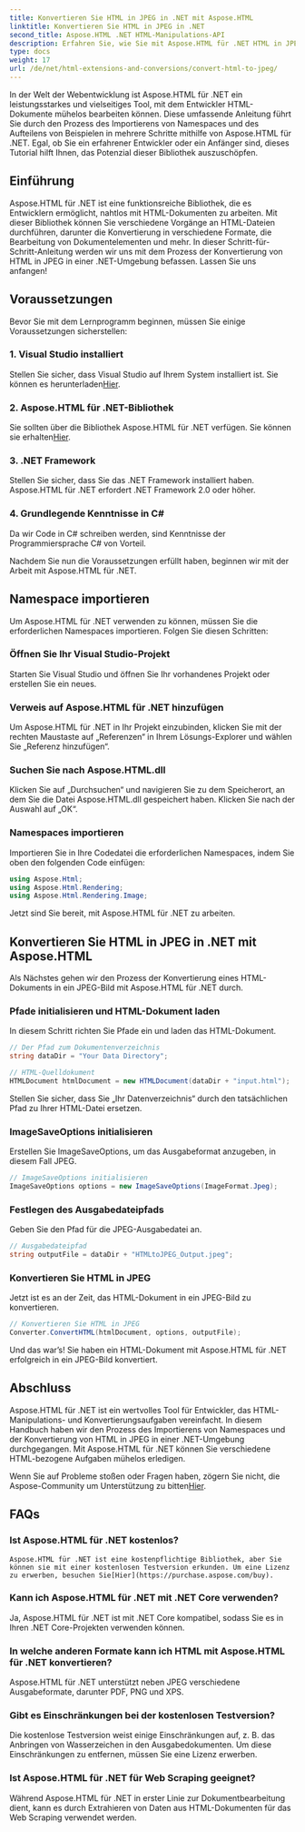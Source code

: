 ```yaml
---
title: Konvertieren Sie HTML in JPEG in .NET mit Aspose.HTML
linktitle: Konvertieren Sie HTML in JPEG in .NET
second_title: Aspose.HTML .NET HTML-Manipulations-API
description: Erfahren Sie, wie Sie mit Aspose.HTML für .NET HTML in JPEG in .NET konvertieren. Eine Schritt-für-Schritt-Anleitung zur Nutzung der Leistungsfähigkeit von Aspose.HTML für .NET.
type: docs
weight: 17
url: /de/net/html-extensions-and-conversions/convert-html-to-jpeg/
---
```


In der Welt der Webentwicklung ist Aspose.HTML für .NET ein leistungsstarkes und vielseitiges Tool, mit dem Entwickler HTML-Dokumente mühelos bearbeiten können. Diese umfassende Anleitung führt Sie durch den Prozess des Importierens von Namespaces und des Aufteilens von Beispielen in mehrere Schritte mithilfe von Aspose.HTML für .NET. Egal, ob Sie ein erfahrener Entwickler oder ein Anfänger sind, dieses Tutorial hilft Ihnen, das Potenzial dieser Bibliothek auszuschöpfen.

## Einführung

Aspose.HTML für .NET ist eine funktionsreiche Bibliothek, die es Entwicklern ermöglicht, nahtlos mit HTML-Dokumenten zu arbeiten. Mit dieser Bibliothek können Sie verschiedene Vorgänge an HTML-Dateien durchführen, darunter die Konvertierung in verschiedene Formate, die Bearbeitung von Dokumentelementen und mehr. In dieser Schritt-für-Schritt-Anleitung werden wir uns mit dem Prozess der Konvertierung von HTML in JPEG in einer .NET-Umgebung befassen. Lassen Sie uns anfangen!

## Voraussetzungen

Bevor Sie mit dem Lernprogramm beginnen, müssen Sie einige Voraussetzungen sicherstellen:

### 1. Visual Studio installiert
 Stellen Sie sicher, dass Visual Studio auf Ihrem System installiert ist. Sie können es herunterladen[Hier](https://visualstudio.microsoft.com/downloads/).

### 2. Aspose.HTML für .NET-Bibliothek
 Sie sollten über die Bibliothek Aspose.HTML für .NET verfügen. Sie können sie erhalten[Hier](https://releases.aspose.com/html/net/).

### 3. .NET Framework
Stellen Sie sicher, dass Sie das .NET Framework installiert haben. Aspose.HTML für .NET erfordert .NET Framework 2.0 oder höher.

### 4. Grundlegende Kenntnisse in C#
Da wir Code in C# schreiben werden, sind Kenntnisse der Programmiersprache C# von Vorteil.

Nachdem Sie nun die Voraussetzungen erfüllt haben, beginnen wir mit der Arbeit mit Aspose.HTML für .NET.

## Namespace importieren

Um Aspose.HTML für .NET verwenden zu können, müssen Sie die erforderlichen Namespaces importieren. Folgen Sie diesen Schritten:

### Öffnen Sie Ihr Visual Studio-Projekt

Starten Sie Visual Studio und öffnen Sie Ihr vorhandenes Projekt oder erstellen Sie ein neues.

### Verweis auf Aspose.HTML für .NET hinzufügen

Um Aspose.HTML für .NET in Ihr Projekt einzubinden, klicken Sie mit der rechten Maustaste auf „Referenzen“ in Ihrem Lösungs-Explorer und wählen Sie „Referenz hinzufügen“.

### Suchen Sie nach Aspose.HTML.dll

Klicken Sie auf „Durchsuchen“ und navigieren Sie zu dem Speicherort, an dem Sie die Datei Aspose.HTML.dll gespeichert haben. Klicken Sie nach der Auswahl auf „OK“.

### Namespaces importieren

Importieren Sie in Ihre Codedatei die erforderlichen Namespaces, indem Sie oben den folgenden Code einfügen:

```csharp
using Aspose.Html;
using Aspose.Html.Rendering;
using Aspose.Html.Rendering.Image;
```

Jetzt sind Sie bereit, mit Aspose.HTML für .NET zu arbeiten.

## Konvertieren Sie HTML in JPEG in .NET mit Aspose.HTML

Als Nächstes gehen wir den Prozess der Konvertierung eines HTML-Dokuments in ein JPEG-Bild mit Aspose.HTML für .NET durch.

### Pfade initialisieren und HTML-Dokument laden

In diesem Schritt richten Sie Pfade ein und laden das HTML-Dokument.

```csharp
// Der Pfad zum Dokumentenverzeichnis
string dataDir = "Your Data Directory";

// HTML-Quelldokument
HTMLDocument htmlDocument = new HTMLDocument(dataDir + "input.html");
```

Stellen Sie sicher, dass Sie „Ihr Datenverzeichnis“ durch den tatsächlichen Pfad zu Ihrer HTML-Datei ersetzen.

### ImageSaveOptions initialisieren

Erstellen Sie ImageSaveOptions, um das Ausgabeformat anzugeben, in diesem Fall JPEG.

```csharp
// ImageSaveOptions initialisieren
ImageSaveOptions options = new ImageSaveOptions(ImageFormat.Jpeg);
```

### Festlegen des Ausgabedateipfads

Geben Sie den Pfad für die JPEG-Ausgabedatei an.

```csharp
// Ausgabedateipfad
string outputFile = dataDir + "HTMLtoJPEG_Output.jpeg";
```

### Konvertieren Sie HTML in JPEG

Jetzt ist es an der Zeit, das HTML-Dokument in ein JPEG-Bild zu konvertieren.

```csharp
// Konvertieren Sie HTML in JPEG
Converter.ConvertHTML(htmlDocument, options, outputFile);
```

Und das war’s! Sie haben ein HTML-Dokument mit Aspose.HTML für .NET erfolgreich in ein JPEG-Bild konvertiert.

## Abschluss

Aspose.HTML für .NET ist ein wertvolles Tool für Entwickler, das HTML-Manipulations- und Konvertierungsaufgaben vereinfacht. In diesem Handbuch haben wir den Prozess des Importierens von Namespaces und der Konvertierung von HTML in JPEG in einer .NET-Umgebung durchgegangen. Mit Aspose.HTML für .NET können Sie verschiedene HTML-bezogene Aufgaben mühelos erledigen.

 Wenn Sie auf Probleme stoßen oder Fragen haben, zögern Sie nicht, die Aspose-Community um Unterstützung zu bitten[Hier](https://forum.aspose.com/).

## FAQs

### Ist Aspose.HTML für .NET kostenlos?
    Aspose.HTML für .NET ist eine kostenpflichtige Bibliothek, aber Sie können sie mit einer kostenlosen Testversion erkunden. Um eine Lizenz zu erwerben, besuchen Sie[Hier](https://purchase.aspose.com/buy).

### Kann ich Aspose.HTML für .NET mit .NET Core verwenden?
   Ja, Aspose.HTML für .NET ist mit .NET Core kompatibel, sodass Sie es in Ihren .NET Core-Projekten verwenden können.

### In welche anderen Formate kann ich HTML mit Aspose.HTML für .NET konvertieren?
   Aspose.HTML für .NET unterstützt neben JPEG verschiedene Ausgabeformate, darunter PDF, PNG und XPS.

### Gibt es Einschränkungen bei der kostenlosen Testversion?
   Die kostenlose Testversion weist einige Einschränkungen auf, z. B. das Anbringen von Wasserzeichen in den Ausgabedokumenten. Um diese Einschränkungen zu entfernen, müssen Sie eine Lizenz erwerben.

### Ist Aspose.HTML für .NET für Web Scraping geeignet?
   Während Aspose.HTML für .NET in erster Linie zur Dokumentbearbeitung dient, kann es durch Extrahieren von Daten aus HTML-Dokumenten für das Web Scraping verwendet werden.